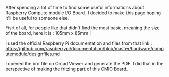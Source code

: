 After spending a lot of time to find some useful informations about Raspberry Compute module I/O Board, I decided to make this page hoping it'll be useful to someone else.

Fisrt of all, for people like that didn't find the most basic, meaning the size of the board, here it is : 105mm x 85mm !

I used the official Raspberry Pi documentation and files from that link : https://github.com/raspberrypi/documentation/blob/master/hardware/computemodule/designfiles.md

I opened the brd file on Orcad Viewer and generate the PDF. I did that in the perspective of making the fritzing part of this CMIO Board.
